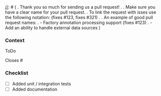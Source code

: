 [//]: # (
. Thank you so much for sending us a pull request! 
.
. Make sure you have a clear name for your pull request. 
. To link the request with isses use the following notation: (fixes #123, fixes #321\)
.
. An example of good pull request names:
. - Factory annotation processing support (fixes #123\)
. - Add an ability to handle external data sources
)

### Context
[//]: # (
. Describe the problem or feature.
)
ToDo

Closes #

### Checklist
- [ ] Added unit / integration tests
- [ ] Added documentation
